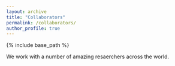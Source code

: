 ```yaml
---
layout: archive
title: "Collaborators"
permalink: /collaborators/
author_profile: true
---
```


{% include base_path %}

We work with a number of amazing resaerchers across the world. 
